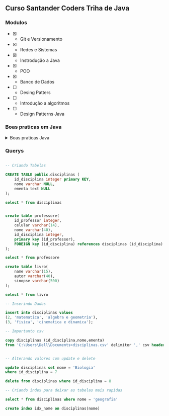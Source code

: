 ## Curso Santander Coders Triha de Java

### Modulos

- [x] - Git e Versionamento
- [x] - Redes e Sistemas
- [x] - Instrodução a Java
- [x] - POO
- [x] - Banco de Dados
- [ ] - Desing Patters
- [ ] - Introdução a algoritmos
- [ ] - Design Patterns Java

### Boas praticas em Java

<details>
  <summary>Boas praticas Java</summary>
  <ul>
    <li>Conter apenas: letras, _, $ ou numero de 0 a 9</li>
    <li>Uma boa prática é começar a declará-las com apenas letras minúsculas</li>
    <li>Não é possível declarar variáveis com palavras reservadas do Java</li>
    <li>Valores Default são iniciados como 0, boolean como false e float e double como 0.0</li>
    <li>Char é vazio e String vem como valor null</li>
    <li>É possível colocar _ para separar números, exemplo:
      "int a = 23_45_879"
      pois não atrapalha em nada na execução do código</li>
    <li>Garbage collector joga objetos não utilizados no lixo quando não estão sendo utilizados</li>
  </ul>
</details>

### Querys

```sql

-- Criando Tabelas

CREATE TABLE public.disciplinas (
	id_disciplina integer primary KEY,
	nome varchar NULL,
	ementa text NULL
);

select * from disciplinas


create table professore(
	id_professor integer,
	celular varchar(14),
	nome varchar(40),
	id_disciplina integer,
	primary key (id_professor),
	FOREIGN key (id_disciplina) references disciplinas (id_disciplina)
);

select * from professore

create table livro(
	name varchar(15),
	autor varchar(40),
	sinopse varchar(500)
);

select * from livro

-- Inserindo Dados

insert into disciplinas values
(2, 'matematica', 'algebra e geometria'),
(3, 'fisica', 'cinematica e dinamica');

-- Importanto csv

copy disciplinas (id_disciplina,nome,ementa) 
from 'C:\Users\Dell\Documents>disciplinas.csv' delimiter ',' csv header


-- Alterando valores com update e delete

update disciplinas set nome = 'Biologia'
where id_disciplina = 7

delete from disciplinas where id_disciplina = 8

-- Criando index para deixar as tabelas mais rapidas

select * from disciplinas where nome = 'geografia'

create index idx_nome on disciplinas(nome)

```




